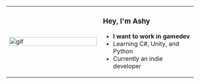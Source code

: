 <table>
  <tr>
    <td width="40%">
      <img src="https://media1.giphy.com/media/v1.Y2lkPTc5MGI3NjExeGJodWd0N3lwN3d3aTRqeTkwYmJlN2tydHR3YTFuazQ2d2M2YnQ5ZyZlcD12MV9pbnRlcm5hbF9naWZfYnlfaWQmY3Q9Zw/MM8qStHULShwknE32J/giphy.gif" alt="gif" width="100%">
    </td>
    <td width="40%">
      <h3>Hey, I'm Ashy</h3>
      <ul>
        <li><strong>I want to work in gamedev</strong></li>
        <li>Learning C#, Unity, and Python</li>
        <li>Currently an indie developer</li>
      </ul>
    </td>
  </tr>
</table>
